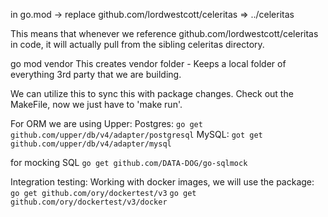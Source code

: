 in go.mod ->
replace github.com/lordwestcott/celeritas => ../celeritas

This means that whenever we reference github.com/lordwestcott/celeritas in code, it will actually pull from the sibling celeritas directory.


go mod vendor
This creates vendor folder - Keeps a local folder of everything 3rd party that we are building.

We can utilize this to sync this with package changes.
Check out the MakeFile, now we just have to 'make run'.

For ORM we are using Upper:
Postgres:
`go get github.com/upper/db/v4/adapter/postgresql`
MySQL:
`got get github.com/upper/db/v4/adapter/mysql`

for mocking SQL
`go get github.com/DATA-DOG/go-sqlmock`

Integration testing:
Working with docker images, we will use the package:
`go get github.com/ory/dockertest/v3`
`go get github.com/ory/dockertest/v3/docker`

